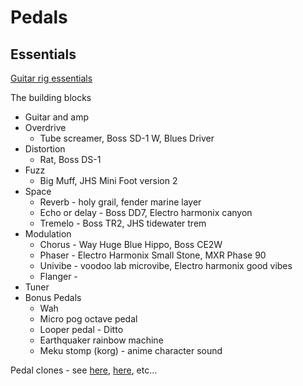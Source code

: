 # Pedals

## Essentials

[Guitar rig essentials](https://www.youtube.com/watch?v=GxvwyCb5mP0)

The building blocks

* Guitar and amp
* Overdrive
    * Tube screamer, Boss SD-1 W, Blues Driver
* Distortion
    * Rat, Boss DS-1
* Fuzz
    * Big Muff, JHS Mini Foot version 2
* Space
    * Reverb - holy grail, fender marine layer
    * Echo or delay - Boss DD7, Electro harmonix canyon
    * Tremelo - Boss TR2, JHS tidewater trem
* Modulation
    * Chorus - Way Huge Blue Hippo, Boss CE2W
    * Phaser - Electro Harmonix Small Stone, MXR Phase 90
    * Univibe - voodoo lab microvibe, Electro harmonix good vibes
    * Flanger -
* Tuner
* Bonus Pedals
    * Wah
    * Micro pog octave pedal
    * Looper pedal - Ditto
    * Earthquaker rainbow machine
    * Meku stomp (korg) - anime character sound
    
Pedal clones - see [here](http://www.thecavanproject.com/101-effect-pedal-clones/), [here](https://www.clonepedalindex.com/joyo-pedals/clone-list/), etc...


